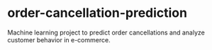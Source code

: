 # order-cancellation-prediction
Machine learning project to predict order cancellations and analyze customer behavior in e-commerce.
